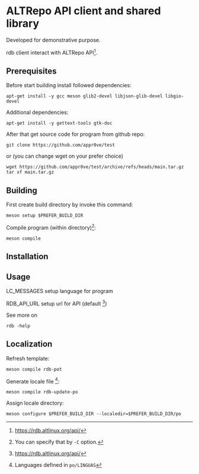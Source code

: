 # ALTRepo API client and shared library

Developed for demonstrative purpose.

rdb client interact with ALTRepo API[^1].

## Prerequisites

Before start building install followed dependencies:
```
apt-get install -y gcc meson glib2-devel libjson-glib-devel libgio-devel
```

Additional dependencies:
```
apt-get install -y gettext-tools gtk-doc
```

After that get source code for program from github repo:
```
git clone https://github.com/appr0ve/test
```
or (you can change wget on your prefer choice)
```
wget https://github.com/appr0ve/test/archive/refs/heads/main.tar.gz
tar xf main.tar.gz
```

## Building

First create build directory by invoke this command:
```
meson setup $PREFER_BUILD_DIR
```

Compile program (within directory)[^2]:
```
meson compile
```

## Installation


## Usage

LC_MESSAGES setup language for program

RDB_API_URL setup url for API (default [^1])

See more on
```
rdb -help
```

## Localization

Refresh template:
```
meson compile rdb-pot
```

Generate locale file [^3]:
```
meson compile rdb-update-po
```

Assign locale directory:
```
meson configure $PREFER_BUILD_DIR --localedir=$PREFER_BUILD_DIR/po
```

[^1]: https://rdb.altlinux.org/api/
[^2]: You can specify that by `-C` option.
[^3]: Languages defined in `po/LINGUAS`
